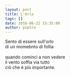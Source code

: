 ```yaml
---
layout: post
title: L'Orlo
tags: []
date: 2016-06-22 15:35:00
author: pietro
---
```

Sento di essere sull'orlo<br/>di un momebnto di follia<br/><br/>quando cominci a non vedere<br/>il vento soffia via tutto<br/>ciò che è più importante.
